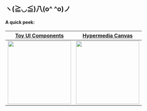 ## ヽ(≧◡≦)八(o^ ^o)ノ

#### A quick peek:
<div>

  |<a href="https://github.com/merryvj/toy-components-react"> Toy UI Components </a>  | <a href="https://github.com/merryvj/arena-explorer"> Hypermedia Canvas </a> |
| ------------- | ------------- |
| <img height="200" src="https://github.com/merryvj/merryvj/assets/41601131/adc58d64-079f-4e99-993b-8d10bba67cbc"/> | <img height="200" src="https://github.com/merryvj/merryvj/assets/41601131/feac3394-9726-4349-b8ae-55518693b75a"/> |
  
</div>

